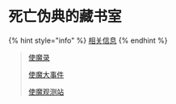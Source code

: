 # 死亡伪典的藏书室

{% hint style="info" %}
[相关信息](../3/shi-mo-da-lu.md#san-si-wang-wei-dian-de-cang-shu-shi)
{% endhint %}

> [使魔录](shi-mo-lu/)
>
> [使魔大事件](things/)
>
> [使魔观测站](watch.md)

